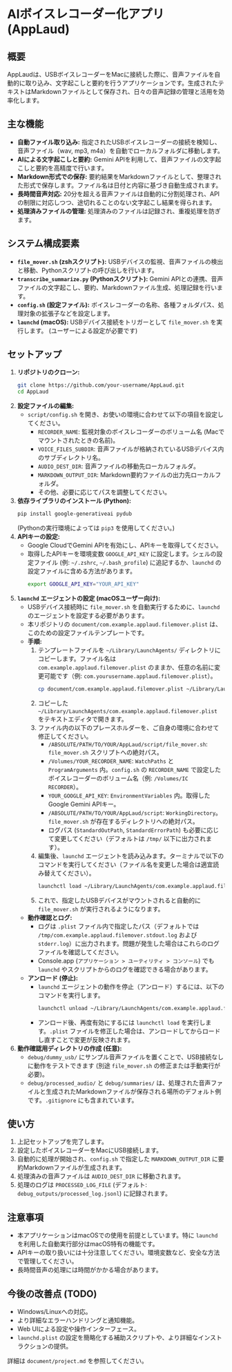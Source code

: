 # AIボイスレコーダー化アプリ (AppLaud)

## 概要

AppLaudは、USBボイスレコーダーをMacに接続した際に、音声ファイルを自動的に取り込み、文字起こしと要約を行うアプリケーションです。生成されたテキストはMarkdownファイルとして保存され、日々の音声記録の管理と活用を効率化します。

## 主な機能

*   **自動ファイル取り込み:** 指定されたUSBボイスレコーダーの接続を検知し、音声ファイル（wav, mp3, m4a）を自動でローカルフォルダに移動します。
*   **AIによる文字起こしと要約:** Gemini APIを利用して、音声ファイルの文字起こしと要約を高精度で行います。
*   **Markdown形式での保存:** 要約結果をMarkdownファイルとして、整理された形式で保存します。ファイル名は日付と内容に基づき自動生成されます。
*   **長時間音声対応:** 20分を超える音声ファイルは自動的に分割処理され、APIの制限に対応しつつ、途切れることのない文字起こし結果を得られます。
*   **処理済みファイルの管理:** 処理済みのファイルは記録され、重複処理を防ぎます。

## システム構成要素

*   **`file_mover.sh` (zshスクリプト):** USBデバイスの監視、音声ファイルの検出と移動、Pythonスクリプトの呼び出しを行います。
*   **`transcribe_summarize.py` (Pythonスクリプト):** Gemini APIとの連携、音声ファイルの文字起こし、要約、Markdownファイル生成、処理記録を行います。
*   **`config.sh` (設定ファイル):** ボイスレコーダーの名称、各種フォルダパス、処理対象の拡張子などを設定します。
*   **`launchd` (macOS):** USBデバイス接続をトリガーとして `file_mover.sh` を実行します。 (ユーザーによる設定が必要です)

## セットアップ

1.  **リポジトリのクローン:**
    ```bash
    git clone https://github.com/your-username/AppLaud.git
    cd AppLaud
    ```
2.  **設定ファイルの編集:**
    *   `script/config.sh` を開き、お使いの環境に合わせて以下の項目を設定してください。
        *   `RECORDER_NAME`: 監視対象のボイスレコーダーのボリューム名 (Macでマウントされたときの名前)。
        *   `VOICE_FILES_SUBDIR`: 音声ファイルが格納されているUSBデバイス内のサブディレクトリ名。
        *   `AUDIO_DEST_DIR`: 音声ファイルの移動先ローカルフォルダ。
        *   `MARKDOWN_OUTPUT_DIR`: Markdown要約ファイルの出力先ローカルフォルダ。
        *   その他、必要に応じてパスを調整してください。
3.  **依存ライブラリのインストール (Python):**
    ```bash
    pip install google-generativeai pydub
    ```
    (Pythonの実行環境によっては `pip3` を使用してください。)
4.  **APIキーの設定:**
    *   Google CloudでGemini APIを有効にし、APIキーを取得してください。
    *   取得したAPIキーを環境変数 `GOOGLE_API_KEY` に設定します。シェルの設定ファイル (例: `~/.zshrc`, `~/.bash_profile`) に追記するか、`launchd` の設定ファイルに含める方法があります。
        ```bash
        export GOOGLE_API_KEY="YOUR_API_KEY"
        ```
5.  **`launchd` エージェントの設定 (macOSユーザー向け):**
    *   USBデバイス接続時に `file_mover.sh` を自動実行するために、`launchd` のエージェントを設定する必要があります。
    *   本リポジトリの `document/com.example.applaud.filemover.plist` は、このための設定ファイルテンプレートです。
    *   **手順:**
        1.  テンプレートファイルを `~/Library/LaunchAgents/` ディレクトリにコピーします。ファイル名は `com.example.applaud.filemover.plist` のままか、任意の名前に変更可能です（例: `com.yourusername.applaud.filemover.plist`）。
            ```bash
            cp document/com.example.applaud.filemover.plist ~/Library/LaunchAgents/
            ```
        2.  コピーした `~/Library/LaunchAgents/com.example.applaud.filemover.plist` をテキストエディタで開きます。
        3.  ファイル内の以下のプレースホルダーを、ご自身の環境に合わせて修正してください。
            *   `/ABSOLUTE/PATH/TO/YOUR/AppLaud/script/file_mover.sh`: `file_mover.sh` スクリプトへの絶対パス。
            *   `/Volumes/YOUR_RECORDER_NAME`: `WatchPaths` と `ProgramArguments` 内。`config.sh` の `RECORDER_NAME` で設定したボイスレコーダーのボリューム名（例: `/Volumes/IC RECORDER`）。
            *   `YOUR_GOOGLE_API_KEY`: `EnvironmentVariables` 内。取得したGoogle Gemini APIキー。
            *   `/ABSOLUTE/PATH/TO/YOUR/AppLaud/script`: `WorkingDirectory`。`file_mover.sh` が存在するディレクトリへの絶対パス。
            *   ログパス (`StandardOutPath`, `StandardErrorPath`) も必要に応じて変更してください（デフォルトは `/tmp/` 以下に出力されます）。
        4.  編集後、`launchd` エージェントを読み込みます。ターミナルで以下のコマンドを実行してください（ファイル名を変更した場合は適宜読み替えてください）。
            ```bash
            launchctl load ~/Library/LaunchAgents/com.example.applaud.filemover.plist
            ```
        5.  これで、指定したUSBデバイスがマウントされると自動的に `file_mover.sh` が実行されるようになります。
    *   **動作確認とログ:**
        *   ログは `.plist` ファイル内で指定したパス（デフォルトでは `/tmp/com.example.applaud.filemover.stdout.log` および `stderr.log`）に出力されます。問題が発生した場合はこれらのログファイルを確認してください。
        *   Console.app (`アプリケーション > ユーティリティ > コンソール`) でも `launchd` やスクリプトからのログを確認できる場合があります。
    *   **アンロード (停止):**
        *   `launchd` エージェントの動作を停止（アンロード）するには、以下のコマンドを実行します。
            ```bash
            launchctl unload ~/Library/LaunchAgents/com.example.applaud.filemover.plist
            ```
        *   アンロード後、再度有効にするには `launchctl load` を実行します。`.plist` ファイルを修正した場合は、アンロードしてからロードし直すことで変更が反映されます。
6.  **動作確認用ディレクトリの作成 (任意):**
    *   `debug/dummy_usb/` にサンプル音声ファイルを置くことで、USB接続なしに動作をテストできます (別途 `file_mover.sh` の修正または手動実行が必要)。
    *   `debug/processed_audio/` と `debug/summaries/` は、処理された音声ファイルと生成されたMarkdownファイルが保存される場所のデフォルト例です。`.gitignore` にも含まれています。

## 使い方

1.  上記セットアップを完了します。
2.  設定したボイスレコーダーをMacにUSB接続します。
3.  自動的に処理が開始され、`config.sh` で指定した `MARKDOWN_OUTPUT_DIR` に要約Markdownファイルが生成されます。
4.  処理済みの音声ファイルは `AUDIO_DEST_DIR` に移動されます。
5.  処理のログは `PROCESSED_LOG_FILE` (デフォルト: `debug_outputs/processed_log.jsonl`) に記録されます。

## 注意事項

*   本アプリケーションはmacOSでの使用を前提としています。特に `launchd` を利用した自動実行部分はmacOS特有の機能です。
*   APIキーの取り扱いには十分注意してください。環境変数など、安全な方法で管理してください。
*   長時間音声の処理には時間がかかる場合があります。

## 今後の改善点 (TODO)

*   Windows/Linuxへの対応。
*   より詳細なエラーハンドリングと通知機能。
*   Web UIによる設定や操作インターフェース。
*   `launchd.plist` の設定を簡略化する補助スクリプトや、より詳細なインストラクションの提供。

詳細は `document/project.md` を参照してください。

